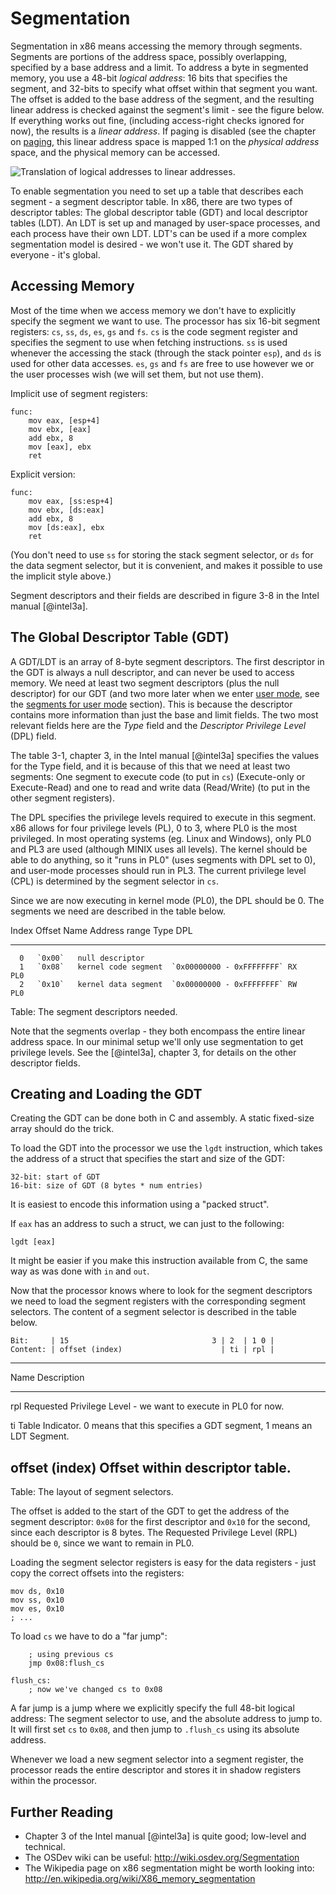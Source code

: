 # Segmentation

Segmentation in x86 means accessing the memory through segments. Segments are
portions of the address space, possibly overlapping, specified by a base
address and a limit. To address a byte in segmented memory, you use a 48-bit
*logical address*: 16 bits that specifies the segment, and 32-bits to specify
what offset within that segment you want. The offset is added to the base
address of the segment, and the resulting linear address is checked against the
segment's limit - see the figure below. If everything works out fine,
(including access-right checks ignored for now), the results is a *linear
address*. If paging is disabled (see the chapter on [paging](#paging), this
linear address space is mapped 1:1 on the *physical address* space, and the
physical memory can be accessed.

![Translation of logical addresses to linear addresses.
](images/intel_3_5_logical_to_linear.png)

To enable segmentation you need to set up a table that describes each segment -
a segment descriptor table. In x86, there are two types of descriptor tables:
The global descriptor table (GDT) and local descriptor tables (LDT). An LDT is
set up and managed by user-space processes, and each process have their own LDT.
LDT's can be used if a more complex segmentation model is desired - we won't
use it. The GDT shared by everyone - it's global.

## Accessing Memory

Most of the time when we access memory we don't have to explicitly specify the
segment we want to use. The processor has six 16-bit segment registers: `cs`,
`ss`, `ds`, `es`, `gs` and  `fs`. `cs` is the code segment register and
specifies the segment to use when fetching instructions. `ss` is used whenever
the accessing the stack (through the stack pointer `esp`), and `ds` is used for
other data accesses. `es`, `gs` and `fs` are free to use however we or the user
processes wish (we will set them, but not use them).

Implicit use of segment registers:

~~~ {.nasm}
func:
    mov eax, [esp+4]
    mov ebx, [eax]
    add ebx, 8
    mov [eax], ebx
    ret
~~~

Explicit version:

~~~ {.nasm}
func:
    mov eax, [ss:esp+4]
    mov ebx, [ds:eax]
    add ebx, 8
    mov [ds:eax], ebx
    ret
~~~

(You don't need to use `ss` for storing the stack segment selector, or `ds` for
the data segment selector, but it is convenient, and makes it possible to use
the implicit style above.)

Segment descriptors and their fields are described in figure 3-8 in the Intel
manual [@intel3a].

## The Global Descriptor Table (GDT)

A GDT/LDT is an array of 8-byte segment descriptors. The first descriptor in
the GDT is always a null descriptor, and can never be used to access memory. We
need at least two segment descriptors (plus the null descriptor) for our GDT
(and two more later when we enter [user mode](#user-mode), see the [segments
for user mode](#segments-for-user-mode) section). This is because the
descriptor contains more information than just the base and limit fields. The
two most relevant fields here are the _Type_ field and the _Descriptor Privilege
Level_ (DPL) field.

The table 3-1, chapter 3, in the Intel manual [@intel3a] specifies the values
for the Type field, and it is because of this that we need at least two
segments: One segment to execute code (to put in `cs`) (Execute-only or
Execute-Read) and one to read and write data (Read/Write) (to put in the other
segment registers).

The DPL specifies the privilege levels required to execute in this segment. x86
allows for four privilege levels (PL), 0 to 3, where PL0 is the most
privileged. In most operating systems (eg. Linux and Windows), only PL0 and PL3
are used (although MINIX uses all levels). The kernel should be able to do
anything, so it "runs in PL0" (uses segments with DPL set to 0), and user-mode
processes should run in PL3. The current privilege level (CPL) is determined by
the segment selector in `cs`.

Since we are now executing in kernel mode (PL0), the DPL should be 0. The
segments we need are described in the table below.

  Index   Offset   Name                 Address range             Type   DPL
-------  -------   -------------------  ------------------------- -----  ----
      0   `0x00`   null descriptor
      1   `0x08`   kernel code segment  `0x00000000 - 0xFFFFFFFF` RX     PL0
      2   `0x10`   kernel data segment  `0x00000000 - 0xFFFFFFFF` RW     PL0

Table: The segment descriptors needed.

Note that the segments overlap - they both encompass the entire linear address
space. In our minimal setup we'll only use segmentation to get privilege levels.
See the [@intel3a], chapter 3, for details on the other descriptor fields.

## Creating and Loading the GDT

Creating the GDT can be done both in C and assembly. A static
fixed-size array should do the trick.

To load the GDT into the processor we use the `lgdt` instruction, which takes
the address of a struct that specifies the start and size of the GDT:

    32-bit: start of GDT
    16-bit: size of GDT (8 bytes * num entries)

It is easiest to encode this information using a "packed struct".

If `eax` has an address to such a struct, we can just to the following:

~~~ {.nasm}
lgdt [eax]
~~~

It might be easier if you make this instruction available from C, the same way
as was done with `in` and `out`.

Now that the processor knows where to look for the segment descriptors we need
to load the segment registers with the corresponding segment selectors. The
content of a segment selector is described in the table below.

    Bit:     | 15                                3 | 2  | 1 0 |
    Content: | offset (index)                      | ti | rpl |

-------------------------------------------------------------------------
Name             Description
---------------- -------------------------------------------------------
rpl              Requested Privilege Level - we want to execute in PL0
                 for now.

ti               Table Indicator. 0 means that this specifies a GDT segment, 1
                 means an LDT Segment.

offset (index)   Offset within descriptor table.
------------------------------------------------------------------------

Table: The layout of segment selectors.

The offset is added to the start of the GDT to get the address of the segment
descriptor: `0x08` for the first descriptor and `0x10` for the second, since
each descriptor is 8 bytes. The Requested Privilege Level (RPL) should be `0`,
since we want to remain in PL0.

Loading the segment selector registers is easy for the data registers - just
copy the correct offsets into the registers:

~~~ {.nasm}
mov ds, 0x10
mov ss, 0x10
mov es, 0x10
; ...
~~~

To load `cs` we have to do a "far jump":

~~~ {.nasm}
    ; using previous cs
    jmp 0x08:flush_cs

flush_cs:
    ; now we've changed cs to 0x08
~~~

A far jump is a jump where we explicitly specify the full 48-bit logical
address: The segment selector to use, and the absolute address to jump to. It
will first set `cs` to `0x08`, and then jump to `.flush_cs` using its absolute
address.

Whenever we load a new segment selector into a segment register, the processor
reads the entire descriptor and stores it in shadow registers within the
processor.

## Further Reading

- Chapter 3 of the Intel manual [@intel3a] is quite good; low-level and
  technical.
- The OSDev wiki can be useful: <http://wiki.osdev.org/Segmentation>
- The Wikipedia page on x86 segmentation might be worth looking into:
  <http://en.wikipedia.org/wiki/X86_memory_segmentation>
